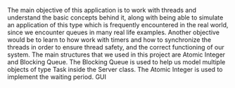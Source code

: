 The main objective of this application is to work with threads and understand the basic concepts behind it, along with being able to simulate an application of this type which is frequently encountered in the real world, since we encounter queues in many real life examples. 
Another objective would be to learn to how work with timers and how to synchronize the threads in order to ensure thread safety, and the correct functioning of our system. 
The main structures that we used in this project are Atomic Integer and Blocking Queue. The Blocking Queue is used to help us model multiple objects of type Task inside the Server class. The Atomic Integer is used to implement the waiting period. 
GUI

